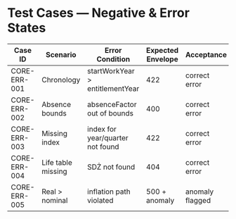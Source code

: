 # Test Cases — Negative & Error States

| Case ID | Scenario | Error Condition | Expected Envelope | Acceptance |
|---------|----------|----------------|------------------|------------|
| CORE-ERR-001 | Chronology | startWorkYear > entitlementYear | 422 | correct error |
| CORE-ERR-002 | Absence bounds | absenceFactor out of bounds | 400 | correct error |
| CORE-ERR-003 | Missing index | index for year/quarter not found | 422 | correct error |
| CORE-ERR-004 | Life table missing | SDŻ not found | 404 | correct error |
| CORE-ERR-005 | Real > nominal | inflation path violated | 500 + anomaly | anomaly flagged |
